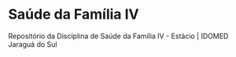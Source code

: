# Saúde da Família IV
Repositório da Disciplina de Saúde da Família IV - Estácio | IDOMED Jaraguá do Sul
